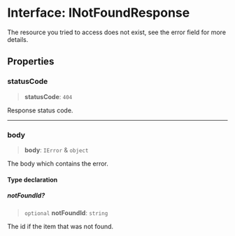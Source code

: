 # Interface: INotFoundResponse

The resource you tried to access does not exist, see the error field for more details.

## Properties

### statusCode

> **statusCode**: `404`

Response status code.

***

### body

> **body**: `IError` & `object`

The body which contains the error.

#### Type declaration

##### notFoundId?

> `optional` **notFoundId**: `string`

The id if the item that was not found.
